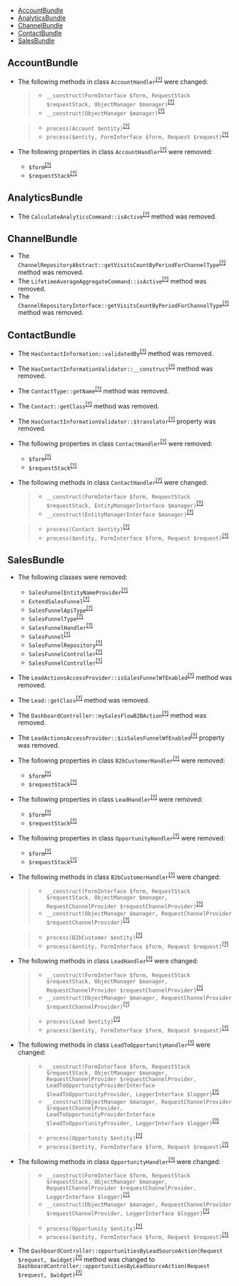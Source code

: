 - [AccountBundle](#accountbundle)
- [AnalyticsBundle](#analyticsbundle)
- [ChannelBundle](#channelbundle)
- [ContactBundle](#contactbundle)
- [SalesBundle](#salesbundle)

AccountBundle
-------------
* The following methods in class `AccountHandler`<sup>[[?]](https://github.com/oroinc/crm/tree/5.1.0-beta.1/src/Oro/Bundle/AccountBundle/Form/Handler/AccountHandler.php#L21 "Oro\Bundle\AccountBundle\Form\Handler\AccountHandler")</sup> were changed:
  > - `__construct(FormInterface $form, RequestStack $requestStack, ObjectManager $manager)`<sup>[[?]](https://github.com/oroinc/crm/tree/5.0.0-alpha.2/src/Oro/Bundle/AccountBundle/Form/Handler/AccountHandler.php#L30 "Oro\Bundle\AccountBundle\Form\Handler\AccountHandler")</sup>
  > - `__construct(ObjectManager $manager)`<sup>[[?]](https://github.com/oroinc/crm/tree/5.1.0-beta.1/src/Oro/Bundle/AccountBundle/Form/Handler/AccountHandler.php#L21 "Oro\Bundle\AccountBundle\Form\Handler\AccountHandler")</sup>

  > - `process(Account $entity)`<sup>[[?]](https://github.com/oroinc/crm/tree/5.0.0-alpha.2/src/Oro/Bundle/AccountBundle/Form/Handler/AccountHandler.php#L44 "Oro\Bundle\AccountBundle\Form\Handler\AccountHandler")</sup>
  > - `process($entity, FormInterface $form, Request $request)`<sup>[[?]](https://github.com/oroinc/crm/tree/5.1.0-beta.1/src/Oro/Bundle/AccountBundle/Form/Handler/AccountHandler.php#L29 "Oro\Bundle\AccountBundle\Form\Handler\AccountHandler")</sup>

* The following properties in class `AccountHandler`<sup>[[?]](https://github.com/oroinc/crm/tree/5.0.0-alpha.2/src/Oro/Bundle/AccountBundle/Form/Handler/AccountHandler.php#L18 "Oro\Bundle\AccountBundle\Form\Handler\AccountHandler")</sup> were removed:
   - `$form`<sup>[[?]](https://github.com/oroinc/crm/tree/5.0.0-alpha.2/src/Oro/Bundle/AccountBundle/Form/Handler/AccountHandler.php#L18 "Oro\Bundle\AccountBundle\Form\Handler\AccountHandler::$form")</sup>
   - `$requestStack`<sup>[[?]](https://github.com/oroinc/crm/tree/5.0.0-alpha.2/src/Oro/Bundle/AccountBundle/Form/Handler/AccountHandler.php#L23 "Oro\Bundle\AccountBundle\Form\Handler\AccountHandler::$requestStack")</sup>

AnalyticsBundle
---------------
* The `CalculateAnalyticsCommand::isActive`<sup>[[?]](https://github.com/oroinc/crm/tree/5.0.0-alpha.2/src/Oro/Bundle/AnalyticsBundle/Command/CalculateAnalyticsCommand.php#L45 "Oro\Bundle\AnalyticsBundle\Command\CalculateAnalyticsCommand::isActive")</sup> method was removed.

ChannelBundle
-------------
* The `ChannelRepositoryAbstract::getVisitsCountByPeriodForChannelType`<sup>[[?]](https://github.com/oroinc/crm/tree/5.0.0-alpha.2/src/Oro/Bundle/ChannelBundle/Entity/Repository/ChannelRepositoryAbstract.php#L35 "Oro\Bundle\ChannelBundle\Entity\Repository\ChannelRepositoryAbstract::getVisitsCountByPeriodForChannelType")</sup> method was removed.
* The `LifetimeAverageAggregateCommand::isActive`<sup>[[?]](https://github.com/oroinc/crm/tree/5.0.0-alpha.2/src/Oro/Bundle/ChannelBundle/Command/LifetimeAverageAggregateCommand.php#L43 "Oro\Bundle\ChannelBundle\Command\LifetimeAverageAggregateCommand::isActive")</sup> method was removed.
* The `ChannelRepositoryInterface::getVisitsCountByPeriodForChannelType`<sup>[[?]](https://github.com/oroinc/crm/tree/5.0.0-alpha.2/src/Oro/Bundle/ChannelBundle/Entity/Repository/ChannelRepositoryInterface.php#L31 "Oro\Bundle\ChannelBundle\Entity\Repository\ChannelRepositoryInterface::getVisitsCountByPeriodForChannelType")</sup> method was removed.

ContactBundle
-------------
* The `HasContactInformation::validatedBy`<sup>[[?]](https://github.com/oroinc/crm/tree/5.0.0-alpha.2/src/Oro/Bundle/ContactBundle/Validator/Constraints/HasContactInformation.php#L12 "Oro\Bundle\ContactBundle\Validator\Constraints\HasContactInformation::validatedBy")</sup> method was removed.
* The `HasContactInformationValidator::__construct`<sup>[[?]](https://github.com/oroinc/crm/tree/5.0.0-alpha.2/src/Oro/Bundle/ContactBundle/Validator/Constraints/HasContactInformationValidator.php#L15 "Oro\Bundle\ContactBundle\Validator\Constraints\HasContactInformationValidator::__construct")</sup> method was removed.
* The `ContactType::getName`<sup>[[?]](https://github.com/oroinc/crm/tree/5.0.0-alpha.2/src/Oro/Bundle/ContactBundle/Form/Type/ContactType.php#L237 "Oro\Bundle\ContactBundle\Form\Type\ContactType::getName")</sup> method was removed.
* The `Contact::getClass`<sup>[[?]](https://github.com/oroinc/crm/tree/5.0.0-alpha.2/src/Oro/Bundle/ContactBundle/Entity/Contact.php#L771 "Oro\Bundle\ContactBundle\Entity\Contact::getClass")</sup> method was removed.
* The `HasContactInformationValidator::$translator`<sup>[[?]](https://github.com/oroinc/crm/tree/5.0.0-alpha.2/src/Oro/Bundle/ContactBundle/Validator/Constraints/HasContactInformationValidator.php#L13 "Oro\Bundle\ContactBundle\Validator\Constraints\HasContactInformationValidator::$translator")</sup> property was removed.
* The following properties in class `ContactHandler`<sup>[[?]](https://github.com/oroinc/crm/tree/5.0.0-alpha.2/src/Oro/Bundle/ContactBundle/Form/Handler/ContactHandler.php#L20 "Oro\Bundle\ContactBundle\Form\Handler\ContactHandler")</sup> were removed:
   - `$form`<sup>[[?]](https://github.com/oroinc/crm/tree/5.0.0-alpha.2/src/Oro/Bundle/ContactBundle/Form/Handler/ContactHandler.php#L20 "Oro\Bundle\ContactBundle\Form\Handler\ContactHandler::$form")</sup>
   - `$requestStack`<sup>[[?]](https://github.com/oroinc/crm/tree/5.0.0-alpha.2/src/Oro/Bundle/ContactBundle/Form/Handler/ContactHandler.php#L25 "Oro\Bundle\ContactBundle\Form\Handler\ContactHandler::$requestStack")</sup>
* The following methods in class `ContactHandler`<sup>[[?]](https://github.com/oroinc/crm/tree/5.1.0-beta.1/src/Oro/Bundle/ContactBundle/Form/Handler/ContactHandler.php#L23 "Oro\Bundle\ContactBundle\Form\Handler\ContactHandler")</sup> were changed:
  > - `__construct(FormInterface $form, RequestStack $requestStack, EntityManagerInterface $manager)`<sup>[[?]](https://github.com/oroinc/crm/tree/5.0.0-alpha.2/src/Oro/Bundle/ContactBundle/Form/Handler/ContactHandler.php#L32 "Oro\Bundle\ContactBundle\Form\Handler\ContactHandler")</sup>
  > - `__construct(EntityManagerInterface $manager)`<sup>[[?]](https://github.com/oroinc/crm/tree/5.1.0-beta.1/src/Oro/Bundle/ContactBundle/Form/Handler/ContactHandler.php#L23 "Oro\Bundle\ContactBundle\Form\Handler\ContactHandler")</sup>

  > - `process(Contact $entity)`<sup>[[?]](https://github.com/oroinc/crm/tree/5.0.0-alpha.2/src/Oro/Bundle/ContactBundle/Form/Handler/ContactHandler.php#L46 "Oro\Bundle\ContactBundle\Form\Handler\ContactHandler")</sup>
  > - `process($entity, FormInterface $form, Request $request)`<sup>[[?]](https://github.com/oroinc/crm/tree/5.1.0-beta.1/src/Oro/Bundle/ContactBundle/Form/Handler/ContactHandler.php#L31 "Oro\Bundle\ContactBundle\Form\Handler\ContactHandler")</sup>

SalesBundle
-----------
* The following classes were removed:
   - `SalesFunnelEntityNameProvider`<sup>[[?]](https://github.com/oroinc/crm/tree/5.0.0-alpha.2/src/Oro/Bundle/SalesBundle/Provider/SalesFunnelEntityNameProvider.php#L10 "Oro\Bundle\SalesBundle\Provider\SalesFunnelEntityNameProvider")</sup>
   - `ExtendSalesFunnel`<sup>[[?]](https://github.com/oroinc/crm/tree/5.0.0-alpha.2/src/Oro/Bundle/SalesBundle/Model/ExtendSalesFunnel.php#L5 "Oro\Bundle\SalesBundle\Model\ExtendSalesFunnel")</sup>
   - `SalesFunnelApiType`<sup>[[?]](https://github.com/oroinc/crm/tree/5.0.0-alpha.2/src/Oro/Bundle/SalesBundle/Form/Type/SalesFunnelApiType.php#L12 "Oro\Bundle\SalesBundle\Form\Type\SalesFunnelApiType")</sup>
   - `SalesFunnelType`<sup>[[?]](https://github.com/oroinc/crm/tree/5.0.0-alpha.2/src/Oro/Bundle/SalesBundle/Form/Type/SalesFunnelType.php#L13 "Oro\Bundle\SalesBundle\Form\Type\SalesFunnelType")</sup>
   - `SalesFunnelHandler`<sup>[[?]](https://github.com/oroinc/crm/tree/5.0.0-alpha.2/src/Oro/Bundle/SalesBundle/Form/Handler/SalesFunnelHandler.php#L14 "Oro\Bundle\SalesBundle\Form\Handler\SalesFunnelHandler")</sup>
   - `SalesFunnel`<sup>[[?]](https://github.com/oroinc/crm/tree/5.0.0-alpha.2/src/Oro/Bundle/SalesBundle/Entity/SalesFunnel.php#L53 "Oro\Bundle\SalesBundle\Entity\SalesFunnel")</sup>
   - `SalesFunnelRepository`<sup>[[?]](https://github.com/oroinc/crm/tree/5.0.0-alpha.2/src/Oro/Bundle/SalesBundle/Entity/Repository/SalesFunnelRepository.php#L18 "Oro\Bundle\SalesBundle\Entity\Repository\SalesFunnelRepository")</sup>
   - `SalesFunnelController`<sup>[[?]](https://github.com/oroinc/crm/tree/5.0.0-alpha.2/src/Oro/Bundle/SalesBundle/Controller/SalesFunnelController.php#L21 "Oro\Bundle\SalesBundle\Controller\SalesFunnelController")</sup>
   - `SalesFunnelController`<sup>[[?]](https://github.com/oroinc/crm/tree/5.0.0-alpha.2/src/Oro/Bundle/SalesBundle/Controller/Api/Rest/SalesFunnelController.php#L19 "Oro\Bundle\SalesBundle\Controller\Api\Rest\SalesFunnelController")</sup>
* The `LeadActionsAccessProvider::isSalesFunnelWfEnabled`<sup>[[?]](https://github.com/oroinc/crm/tree/5.0.0-alpha.2/src/Oro/Bundle/SalesBundle/Provider/LeadActionsAccessProvider.php#L80 "Oro\Bundle\SalesBundle\Provider\LeadActionsAccessProvider::isSalesFunnelWfEnabled")</sup> method was removed.
* The `Lead::getClass`<sup>[[?]](https://github.com/oroinc/crm/tree/5.0.0-alpha.2/src/Oro/Bundle/SalesBundle/Entity/Lead.php#L496 "Oro\Bundle\SalesBundle\Entity\Lead::getClass")</sup> method was removed.
* The `DashboardController::mySalesFlowB2BAction`<sup>[[?]](https://github.com/oroinc/crm/tree/5.0.0-alpha.2/src/Oro/Bundle/SalesBundle/Controller/Dashboard/DashboardController.php#L144 "Oro\Bundle\SalesBundle\Controller\Dashboard\DashboardController::mySalesFlowB2BAction")</sup> method was removed.
* The `LeadActionsAccessProvider::$isSalesFunnelWfEnabled`<sup>[[?]](https://github.com/oroinc/crm/tree/5.0.0-alpha.2/src/Oro/Bundle/SalesBundle/Provider/LeadActionsAccessProvider.php#L31 "Oro\Bundle\SalesBundle\Provider\LeadActionsAccessProvider::$isSalesFunnelWfEnabled")</sup> property was removed.
* The following properties in class `B2bCustomerHandler`<sup>[[?]](https://github.com/oroinc/crm/tree/5.0.0-alpha.2/src/Oro/Bundle/SalesBundle/Form/Handler/B2bCustomerHandler.php#L17 "Oro\Bundle\SalesBundle\Form\Handler\B2bCustomerHandler")</sup> were removed:
   - `$form`<sup>[[?]](https://github.com/oroinc/crm/tree/5.0.0-alpha.2/src/Oro/Bundle/SalesBundle/Form/Handler/B2bCustomerHandler.php#L17 "Oro\Bundle\SalesBundle\Form\Handler\B2bCustomerHandler::$form")</sup>
   - `$requestStack`<sup>[[?]](https://github.com/oroinc/crm/tree/5.0.0-alpha.2/src/Oro/Bundle/SalesBundle/Form/Handler/B2bCustomerHandler.php#L20 "Oro\Bundle\SalesBundle\Form\Handler\B2bCustomerHandler::$requestStack")</sup>
* The following properties in class `LeadHandler`<sup>[[?]](https://github.com/oroinc/crm/tree/5.0.0-alpha.2/src/Oro/Bundle/SalesBundle/Form/Handler/LeadHandler.php#L17 "Oro\Bundle\SalesBundle\Form\Handler\LeadHandler")</sup> were removed:
   - `$form`<sup>[[?]](https://github.com/oroinc/crm/tree/5.0.0-alpha.2/src/Oro/Bundle/SalesBundle/Form/Handler/LeadHandler.php#L17 "Oro\Bundle\SalesBundle\Form\Handler\LeadHandler::$form")</sup>
   - `$requestStack`<sup>[[?]](https://github.com/oroinc/crm/tree/5.0.0-alpha.2/src/Oro/Bundle/SalesBundle/Form/Handler/LeadHandler.php#L20 "Oro\Bundle\SalesBundle\Form\Handler\LeadHandler::$requestStack")</sup>
* The following properties in class `OpportunityHandler`<sup>[[?]](https://github.com/oroinc/crm/tree/5.0.0-alpha.2/src/Oro/Bundle/SalesBundle/Form/Handler/OpportunityHandler.php#L19 "Oro\Bundle\SalesBundle\Form\Handler\OpportunityHandler")</sup> were removed:
   - `$form`<sup>[[?]](https://github.com/oroinc/crm/tree/5.0.0-alpha.2/src/Oro/Bundle/SalesBundle/Form/Handler/OpportunityHandler.php#L19 "Oro\Bundle\SalesBundle\Form\Handler\OpportunityHandler::$form")</sup>
   - `$requestStack`<sup>[[?]](https://github.com/oroinc/crm/tree/5.0.0-alpha.2/src/Oro/Bundle/SalesBundle/Form/Handler/OpportunityHandler.php#L22 "Oro\Bundle\SalesBundle\Form\Handler\OpportunityHandler::$requestStack")</sup>
* The following methods in class `B2bCustomerHandler`<sup>[[?]](https://github.com/oroinc/crm/tree/5.1.0-beta.1/src/Oro/Bundle/SalesBundle/Form/Handler/B2bCustomerHandler.php#L23 "Oro\Bundle\SalesBundle\Form\Handler\B2bCustomerHandler")</sup> were changed:
  > - `__construct(FormInterface $form, RequestStack $requestStack, ObjectManager $manager, RequestChannelProvider $requestChannelProvider)`<sup>[[?]](https://github.com/oroinc/crm/tree/5.0.0-alpha.2/src/Oro/Bundle/SalesBundle/Form/Handler/B2bCustomerHandler.php#L28 "Oro\Bundle\SalesBundle\Form\Handler\B2bCustomerHandler")</sup>
  > - `__construct(ObjectManager $manager, RequestChannelProvider $requestChannelProvider)`<sup>[[?]](https://github.com/oroinc/crm/tree/5.1.0-beta.1/src/Oro/Bundle/SalesBundle/Form/Handler/B2bCustomerHandler.php#L23 "Oro\Bundle\SalesBundle\Form\Handler\B2bCustomerHandler")</sup>

  > - `process(B2bCustomer $entity)`<sup>[[?]](https://github.com/oroinc/crm/tree/5.0.0-alpha.2/src/Oro/Bundle/SalesBundle/Form/Handler/B2bCustomerHandler.php#L47 "Oro\Bundle\SalesBundle\Form\Handler\B2bCustomerHandler")</sup>
  > - `process($entity, FormInterface $form, Request $request)`<sup>[[?]](https://github.com/oroinc/crm/tree/5.1.0-beta.1/src/Oro/Bundle/SalesBundle/Form/Handler/B2bCustomerHandler.php#L32 "Oro\Bundle\SalesBundle\Form\Handler\B2bCustomerHandler")</sup>

* The following methods in class `LeadHandler`<sup>[[?]](https://github.com/oroinc/crm/tree/5.1.0-beta.1/src/Oro/Bundle/SalesBundle/Form/Handler/LeadHandler.php#L23 "Oro\Bundle\SalesBundle\Form\Handler\LeadHandler")</sup> were changed:
  > - `__construct(FormInterface $form, RequestStack $requestStack, ObjectManager $manager, RequestChannelProvider $requestChannelProvider)`<sup>[[?]](https://github.com/oroinc/crm/tree/5.0.0-alpha.2/src/Oro/Bundle/SalesBundle/Form/Handler/LeadHandler.php#L28 "Oro\Bundle\SalesBundle\Form\Handler\LeadHandler")</sup>
  > - `__construct(ObjectManager $manager, RequestChannelProvider $requestChannelProvider)`<sup>[[?]](https://github.com/oroinc/crm/tree/5.1.0-beta.1/src/Oro/Bundle/SalesBundle/Form/Handler/LeadHandler.php#L23 "Oro\Bundle\SalesBundle\Form\Handler\LeadHandler")</sup>

  > - `process(Lead $entity)`<sup>[[?]](https://github.com/oroinc/crm/tree/5.0.0-alpha.2/src/Oro/Bundle/SalesBundle/Form/Handler/LeadHandler.php#L47 "Oro\Bundle\SalesBundle\Form\Handler\LeadHandler")</sup>
  > - `process($entity, FormInterface $form, Request $request)`<sup>[[?]](https://github.com/oroinc/crm/tree/5.1.0-beta.1/src/Oro/Bundle/SalesBundle/Form/Handler/LeadHandler.php#L32 "Oro\Bundle\SalesBundle\Form\Handler\LeadHandler")</sup>

* The following methods in class `LeadToOpportunityHandler`<sup>[[?]](https://github.com/oroinc/crm/tree/5.1.0-beta.1/src/Oro/Bundle/SalesBundle/Form/Handler/LeadToOpportunityHandler.php#L26 "Oro\Bundle\SalesBundle\Form\Handler\LeadToOpportunityHandler")</sup> were changed:
  > - `__construct(FormInterface $form, RequestStack $requestStack, ObjectManager $manager, RequestChannelProvider $requestChannelProvider, LeadToOpportunityProviderInterface $leadToOpportunityProvider, LoggerInterface $logger)`<sup>[[?]](https://github.com/oroinc/crm/tree/5.0.0-alpha.2/src/Oro/Bundle/SalesBundle/Form/Handler/LeadToOpportunityHandler.php#L23 "Oro\Bundle\SalesBundle\Form\Handler\LeadToOpportunityHandler")</sup>
  > - `__construct(ObjectManager $manager, RequestChannelProvider $requestChannelProvider, LeadToOpportunityProviderInterface $leadToOpportunityProvider, LoggerInterface $logger)`<sup>[[?]](https://github.com/oroinc/crm/tree/5.1.0-beta.1/src/Oro/Bundle/SalesBundle/Form/Handler/LeadToOpportunityHandler.php#L26 "Oro\Bundle\SalesBundle\Form\Handler\LeadToOpportunityHandler")</sup>

  > - `process(Opportunity $entity)`<sup>[[?]](https://github.com/oroinc/crm/tree/5.0.0-alpha.2/src/Oro/Bundle/SalesBundle/Form/Handler/LeadToOpportunityHandler.php#L38 "Oro\Bundle\SalesBundle\Form\Handler\LeadToOpportunityHandler")</sup>
  > - `process($entity, FormInterface $form, Request $request)`<sup>[[?]](https://github.com/oroinc/crm/tree/5.1.0-beta.1/src/Oro/Bundle/SalesBundle/Form/Handler/LeadToOpportunityHandler.php#L39 "Oro\Bundle\SalesBundle\Form\Handler\LeadToOpportunityHandler")</sup>

* The following methods in class `OpportunityHandler`<sup>[[?]](https://github.com/oroinc/crm/tree/5.1.0-beta.1/src/Oro/Bundle/SalesBundle/Form/Handler/OpportunityHandler.php#L26 "Oro\Bundle\SalesBundle\Form\Handler\OpportunityHandler")</sup> were changed:
  > - `__construct(FormInterface $form, RequestStack $requestStack, ObjectManager $manager, RequestChannelProvider $requestChannelProvider, LoggerInterface $logger)`<sup>[[?]](https://github.com/oroinc/crm/tree/5.0.0-alpha.2/src/Oro/Bundle/SalesBundle/Form/Handler/OpportunityHandler.php#L33 "Oro\Bundle\SalesBundle\Form\Handler\OpportunityHandler")</sup>
  > - `__construct(ObjectManager $manager, RequestChannelProvider $requestChannelProvider, LoggerInterface $logger)`<sup>[[?]](https://github.com/oroinc/crm/tree/5.1.0-beta.1/src/Oro/Bundle/SalesBundle/Form/Handler/OpportunityHandler.php#L26 "Oro\Bundle\SalesBundle\Form\Handler\OpportunityHandler")</sup>

  > - `process(Opportunity $entity)`<sup>[[?]](https://github.com/oroinc/crm/tree/5.0.0-alpha.2/src/Oro/Bundle/SalesBundle/Form/Handler/OpportunityHandler.php#L52 "Oro\Bundle\SalesBundle\Form\Handler\OpportunityHandler")</sup>
  > - `process($entity, FormInterface $form, Request $request)`<sup>[[?]](https://github.com/oroinc/crm/tree/5.1.0-beta.1/src/Oro/Bundle/SalesBundle/Form/Handler/OpportunityHandler.php#L39 "Oro\Bundle\SalesBundle\Form\Handler\OpportunityHandler")</sup>

* The `DashboardController::opportunitiesByLeadSourceAction(Request $request, $widget)`<sup>[[?]](https://github.com/oroinc/crm/tree/5.0.0-alpha.2/src/Oro/Bundle/SalesBundle/Controller/Dashboard/DashboardController.php#L51 "Oro\Bundle\SalesBundle\Controller\Dashboard\DashboardController")</sup> method was changed to `DashboardController::opportunitiesByLeadSourceAction(Request $request, $widget)`<sup>[[?]](https://github.com/oroinc/crm/tree/5.1.0-beta.1/src/Oro/Bundle/SalesBundle/Controller/Dashboard/DashboardController.php#L46 "Oro\Bundle\SalesBundle\Controller\Dashboard\DashboardController")</sup>
